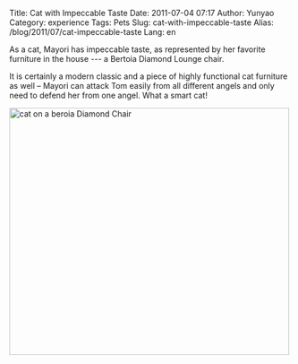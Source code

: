Title: Cat with Impeccable Taste
Date: 2011-07-04 07:17
Author: Yunyao
Category: experience
Tags: Pets
Slug: cat-with-impeccable-taste
Alias: /blog/2011/07/cat-impeccable-taste
Lang: en

As a cat, Mayori has impeccable taste, as represented by her favorite furniture in the house --- a Bertoia Diamond Lounge chair.

It is certainly a modern classic and a piece of highly functional cat furniture as well – Mayori can attack Tom easily from all different angels and only need to defend her from one angel. What a smart cat!

<img src="http://farm7.static.flickr.com/6010/5899768087_1b94f36179.jpg" width="500" height="441" alt="cat on a beroia Diamond Chair" />
